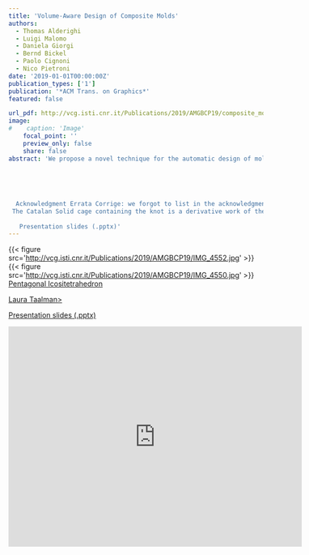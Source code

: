 ```yaml
---
title: 'Volume-Aware Design of Composite Molds'
authors:
  - Thomas Alderighi
  - Luigi Malomo
  - Daniela Giorgi
  - Bernd Bickel
  - Paolo Cignoni
  - Nico Pietroni
date: '2019-01-01T00:00:00Z'
publication_types: ['1']
publication: '*ACM Trans. on Graphics*'
featured: false

url_pdf: http://vcg.isti.cnr.it/Publications/2019/AMGBCP19/composite_molds_authorsversion.pdf
image:
#    caption: 'Image'
    focal_point: ''
    preview_only: false
    share: false
abstract: 'We propose a novel technique for the automatic design of molds to cast highly complex shapes. The technique generates composite, two-piece molds. Each mold piece is made up of a hard plastic shell and a flexible silicone part. Thanks to the thin, soft, and smartly shaped silicone part, which is kept in place by a hard plastic shell, we can cast objects of unprecedented complexity. An innovative algorithm based on a volumetric analysis defines the layout of the internal cuts in the silicone mold part. Our approach can robustly handle thin protruding features and intertwined topologies that have caused previous methods to fail. We compare our results with state of the art techniques, and we demonstrate the casting of shapes with extremely complex geometry.       Acknowledgment Errata Corrige: we forgot to list in the acknowledgment the source of one of the model the caged knot, namely the one used in the above teaser.  The Catalan Solid cage containing the knot is a derivative work of the  Pentagonal Icositetrahedron  by Laura Taalman>     Presentation slides (.pptx)'
---
```

{{< figure src='http://vcg.isti.cnr.it/Publications/2019/AMGBCP19/IMG_4552.jpg' >}}
{{< figure src='http://vcg.isti.cnr.it/Publications/2019/AMGBCP19/IMG_4550.jpg' >}}
[ Pentagonal Icositetrahedron ](https://www.thingiverse.com/thing:272848)

[Laura Taalman>](https://www.thingiverse.com/mathgrrl)

[Presentation slides (.pptx)](http://vcg.isti.cnr.it/Publicstions/2019/AMGBCP19/siggraph2019_CompositeMolds.pptx)

<iframe width="580" height="435" src="https://www.youtube.com/embed/SO349S8-x_w" frameborder="0" allow="accelerometer; autoplay; encrypted-media; gyroscope; picture-in-picture" frameborder="0" allowfullscreen>

